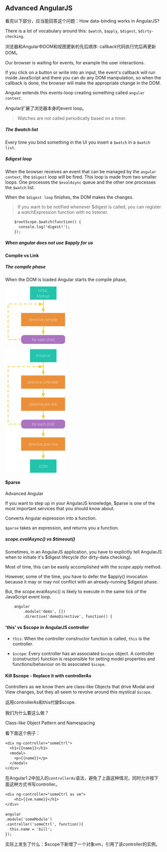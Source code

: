 ## Advanced AngularJS

看完以下部分，应当能回答这个问题：How data-binding works in AngularJS?

There is a lot of vocabulary around this: `$watch`, `$apply`, `$digest`, `$dirty-checking`.

浏览器和Angular中DOM和视图更新的先后顺序: callback代码执行完后再更新DOM。

Our browser is waiting for events, for example the user interactions.

If you click on a button or write into an input, the event's callback will run inside JavaScript and there you can do any DOM manipulation, so when the callback is done, the browser will make the appropriate change in the DOM.

Angular extends this events-loop creating something called `angular context`.  

Angular扩展了浏览器本身的event loop。

> Watches are not called periodically based on a timer.

##### The $watch list

Every time you bind something in the UI you insert a `$watch` in a `$watch list`.

##### $digest loop

When the browser receives an event that can be managed by the `angular context`, the `$digest` loop will be fired. This loop is made from two smaller loops. One processes the `$evalAsync` queue and the other one processes the `$watch` list.

When the `$digest loop` finishes, the DOM makes the changes.

> If you want to be notified whenever $digest is called, you can register a watchExpression function with no listener.

        $rootScope.$watch(function() {
          console.log('digest!');
        }); 

##### When angular does not use $apply for us

#### Compile vs Link
 
##### The compile phase
 
When the DOM is loaded Angular starts the compile phase, 
 
![](../../assets/angular-compile.png)
 
![](../../assets/angular-link.png)

#### $parse

Advanced Angular

If you want to step up in your AngularJS knowledge, $parse is one of the most important services that you should know about.

Converts Angular expression into a function.

`$parse` takes an expression, and returns you a function.

##### $scope.$evalAsync() vs $timeout()

Sometimes, in an AngularJS application, you have to explicitly tell AngularJS when to initiate it's $digest lifecycle (for dirty-data checking).

Most of time, this can be easily accomplished with the $scope.$apply method.

However, some of the time, you have to defer the $apply() invocation because it may or may not conflict with an already-running $digest phase.

But, the $scope.$evalAsync() is likely to execute in the same tick of the JavaScript event loop.

        angular
            .module('demo', [])
            .directive('demoDirective', function() {
            
            

#### 'this' vs $scope in AngularJS controller

- `this`: When the controller constructor function is called, `this` is the controller.

- `$scope`: Every controller has an associated `$scope` object. A controller (constructor) function is responsible for setting model properties and functions/behaviour on its associated `$scope`.

#### Kill $scope - Replace it with controllerAs

Controllers as we know them are class-like Objects that drive Modal and View changes, but they all seem to revolve around this mystical `$scope`.



运用controllerAs和this代替$scope.

我们为什么要这么做？

Class-like Object Pattern and Namespacing

看下面这个例子：

    <div ng-controller="someCtrl">
      <h1>{{name}}</h1>
      <modal>
        <p>{{name}}</p>
      </modal>
    </div>
    
在Angular1.2中加入的`controllerAs`语法，避免了上面这种情况，同时允许按下面这种方式书写controller。


    <div ng-controller="someCtrl as vm">
        <h1>{{vm.name}}</h1>
    </div>
        
    angular
    .module('someModule')
    .controller('someCtrl', function(){
      this.name = 'bill';
    });
    
实际上发生了什么：$scope下新增了一个对象vm，引用了该controller的实例。




